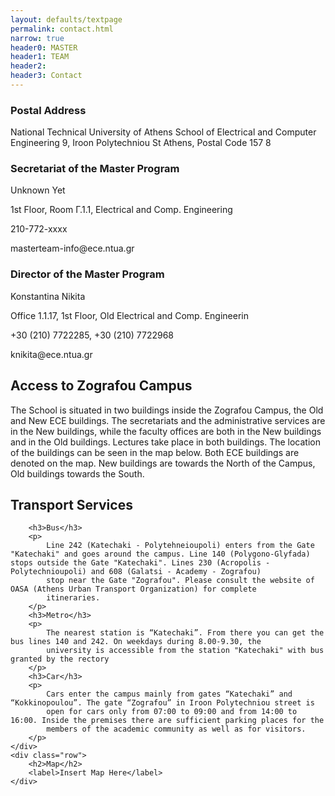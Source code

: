 ```yaml
---
layout: defaults/textpage
permalink: contact.html
narrow: true
header0: MASTER
header1: TEAM
header2:
header3: Contact
---
```


<div class="container">
    <div class="pt-1 pb-2">
        <div class="row">
            <h3 class="col-12">Postal Address</h3>
            <label class="col-12">National Technical University of Athens</label>
            <label class="col-12">School of Electrical and Computer Engineering</label>
            <label class="col-12">9, Iroon Polytechniou St</label>
            <label class="col-12">Athens, Postal Code 157 8</label>
        </div>
        <div class="row">
            <div class="col-6 contact-info-box">
                <div class="row">
                    <h3 class="col-12">Secretariat of the Master Program</h3>
                    <p class="col-12">Unknown Yet</p>
                    <div class="col-12">
                        <p><i class="fa fa-map-marker mr-2" area-hidden="true"></i>1st Floor, Room Γ.1.1, Electrical and Comp. Engineering</p>
                    </div>
                    <div class="col-12">
                        <p><i class="f fa fa-phone mr-2" area-hidden="true"></i>210-772-xxxx</p>
                    </div>
                    <div class="col-12">
                        <p><i class="f fa fa-envelope mr-2" area-hidden="true"></i>masterteam-info@ece.ntua.gr</p>
                    </div>
                </div>
            </div>
            <div class="col-6 contact-info-box">
                <div class="row">
                    <h3 class="col-12">Director of the Master Program</h3>
                    <p class="col-12">Konstantina Nikita</p>
                    <div class="col-12">
                        <p><i class="fa fa-map-marker mr-2" area-hidden="true"></i>Office 1.1.17, 1st Floor, Old Electrical and Comp. Engineerin</p>
                    </div>
                    <div class="col-12">
                        <p><i class="f fa fa-phone mr-2" area-hidden="true"></i>+30 (210) 7722285, +30 (210) 7722968</p>
                    </div>
                    <div class="col-12">
                        <p><i class="f fa fa-envelope mr-2" area-hidden="true"></i>knikita@ece.ntua.gr</p>
                    </div>
                </div>
            </div>
        </div>
    </div>
    <div class="row">
        <h2>Access to Zografou Campus</h2>
        <p>
            The School is situated in two buildings inside the Zografou Campus, the Old and New ECE buildings. The secretariats and the
            administrative services are in the New buildings, while the faculty offices are both in the New buildings and in the Old buildings.
            Lectures take place in both buildings. The location of the buildings can be seen in the map below. Both ECE buildings are
            denoted on the map. New buildings are towards the North of the Campus, Old buildings towards the South.
        </p>
    </div>
    <div class="row">
        <h2>Transport Services</h2>

        <h3>Bus</h3>
        <p>
            Line 242 (Katechaki - Polytehneioupoli) enters from the Gate "Katechaki" and goes around the campus. Line 140 (Polygono-Glyfada) stops outside the Gate "Katechaki". Lines 230 (Acropolis - Polytechnioupoli) and 608 (Galatsi - Academy - Zografou)
            stop near the Gate "Zografou". Please consult the website of OASA (Athens Urban Transport Organization) for complete
            itineraries.
        </p>
        <h3>Metro</h3>
        <p>
            The nearest station is “Katechaki”. From there you can get the bus lines 140 and 242. On weekdays during 8.00-9.30, the
            university is accessible from the station "Katechaki" with bus granted by the rectory
        </p>
        <h3>Car</h3>
        <p>
            Cars enter the campus mainly from gates “Katechaki” and “Kokkinopoulou”. The gate “Zografou” in Iroon Polytechniou street is
            open for cars only from 07:00 to 09:00 and from 14:00 to 16:00. Inside the premises there are sufficient parking places for the
            members of the academic community as well as for visitors.
        </p>
    </div>
    <div class="row">
        <h2>Map</h2>
        <label>Insert Map Here</label>
    </div>

</div>
